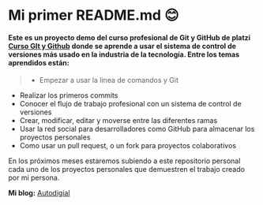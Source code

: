 # Mi primer README.md 😊

#### Este es un proyecto demo del curso profesional de Git y GitHub de platzi [Curso GIt y Github](http://https://platzi.com/cursos/git-github/ "Curso GIt y Github") donde se aprende a usar el sistema de control de versiones más usado en la industria de la tecnología. Entre los temas aprendidos están:
>* Empezar a usar la linea de comandos y Git 
* Realizar los primeros commits 
*  Conocer el flujo de trabajo profesional con un sistema de control de versiones
* Crear, modificar, editar y moverse entre las diferentes ramas 
*  Usar la red social para desarrolladores como GitHub para almacenar los proyectos personales
*  Como usar un pull request, o un fork para proyectos colaborativos

En los próximos meses estaremos subiendo a este repositorio personal cada uno de los proyectos personales que demuestren el trabajo creado por mi persona.

**Mi blog:**  [Autodigial](httphttps://www.facebook.com/AutoDigital-108078570980305:// "Autodigial")
